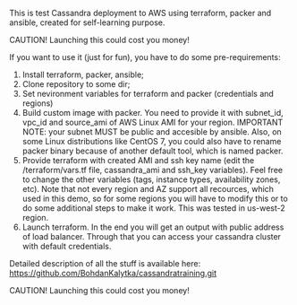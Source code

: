 This is test Cassandra deployment to AWS using terraform, packer and ansible, created for self-learning purpose. 

CAUTION! Launching this could cost you money!

If you want to use it (just for fun), you have to do some pre-requirements:

1. Install terraform, packer, ansible;
2. Clone repository to some dir;
3. Set nevironment variables for terraform and packer (credentials and regions)
4. Build custom image with packer. You need to provide it with subnet_id, vpc_id and source_ami of AWS Linux AMI for your region. IMPORTANT NOTE: your subnet MUST be public and accesible by ansible. Also, on some Linux distributions like CentOS 7, you could also have to rename packer binary because of another default tool, which is named packer.
5. Provide terraform with created AMI and ssh key name (edit the /terraform/vars.tf file, cassandra_ami and ssh_key variables). Feel free to change the other variables (tags, instance types, availability zones, etc). Note that not every region and AZ support all recources, which used in this  demo, so  for some regions you will have to modify this or to do some additional steps to make it work. This was tested in us-west-2 region.
6. Launch terraform. In the end you will get an output with public address of load balancer. Through that you can access your cassandra cluster with default credentials.

Detailed description of all the stuff is available here:
https://github.com/BohdanKalytka/cassandratraining.git

CAUTION! Launching this could cost you money!
